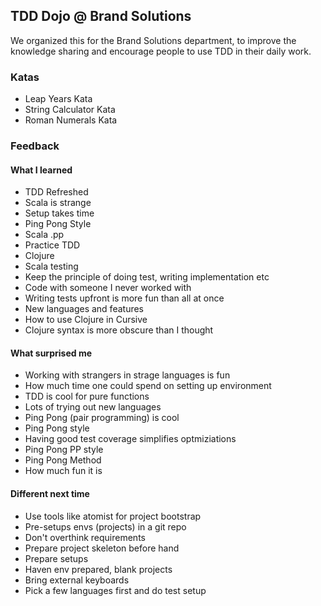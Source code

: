 ## TDD Dojo @ Brand Solutions

We organized this for the Brand Solutions department, to improve the knowledge
sharing and encourage people to use TDD in their daily work.

### Katas

 * Leap Years Kata
 * String Calculator Kata
 * Roman Numerals Kata

### Feedback
#### What I learned

 * TDD Refreshed
 * Scala is strange
 * Setup takes time
 * Ping Pong Style
 * Scala .pp
 * Practice TDD
 * Clojure
 * Scala testing
 * Keep the principle of doing test, writing implementation etc
 * Code with someone I never worked with
 * Writing tests upfront is more fun than all at once
 * New languages and features
 * How to use Clojure in Cursive
 * Clojure syntax is more obscure than I thought
 
#### What surprised me
 
 * Working with strangers in strage languages is fun
 * How much time one could spend on setting up environment
 * TDD is cool for pure functions
 * Lots of trying out new languages
 * Ping Pong (pair programming) is cool
 * Ping Pong style
 * Having good test coverage simplifies optmiziations
 * Ping Pong PP style
 * Ping Pong Method
 * How much fun it is
  
#### Different next time
 * Use tools like atomist for project bootstrap
 * Pre-setups envs (projects) in a git repo
 * Don't overthink requirements
 * Prepare project skeleton before hand
 * Prepare setups
 * Haven env prepared, blank projects
 * Bring external keyboards
 * Pick a few languages first and do test setup
   
